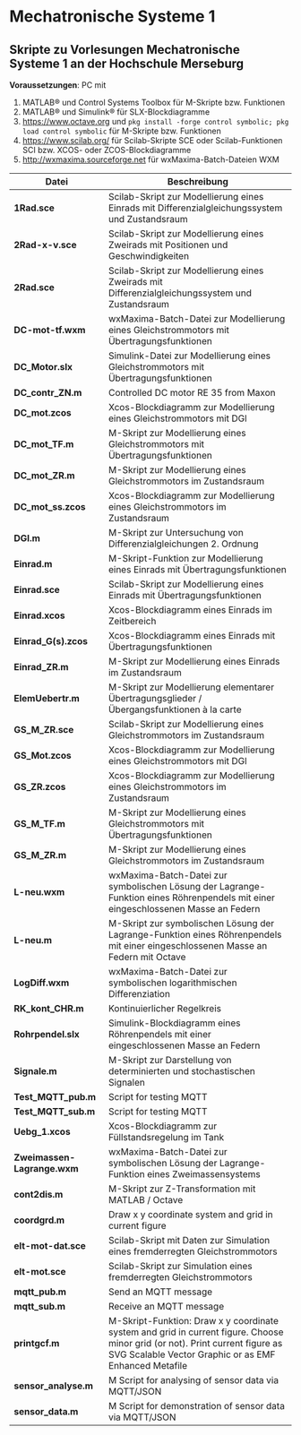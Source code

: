 # Mechatronische Systeme 1

## Skripte zu Vorlesungen Mechatronische Systeme 1 an der Hochschule Merseburg

**Voraussetzungen**: PC mit

1. MATLAB® und Control Systems Toolbox für M-Skripte bzw. Funktionen
2. MATLAB® und Simulink® für SLX-Blockdiagramme
3. https://www.octave.org und `pkg install -forge control symbolic; pkg load control symbolic` für M-Skripte bzw. Funktionen
4. https://www.scilab.org/ für Scilab-Skripte SCE oder Scilab-Funktionen SCI bzw. XCOS- oder ZCOS-Blockdiagramme
5. http://wxmaxima.sourceforge.net für wxMaxima-Batch-Dateien WXM

**Datei**|**Beschreibung**
---|---
**1Rad.sce**|Scilab-Skript zur Modellierung eines Einrads mit Differenzialgleichungssystem und Zustandsraum
**2Rad-x-v.sce**|Scilab-Skript zur Modellierung eines Zweirads mit Positionen und Geschwindigkeiten
**2Rad.sce**|Scilab-Skript zur Modellierung eines Zweirads mit Differenzialgleichungssystem und Zustandsraum
**DC-mot-tf.wxm**|wxMaxima-Batch-Datei zur Modellierung eines Gleichstrommotors mit Übertragungsfunktionen
**DC_Motor.slx**|Simulink-Datei zur Modellierung eines Gleichstrommotors mit Übertragungsfunktionen
**DC_contr_ZN.m**|Controlled DC motor RE 35 from Maxon
**DC_mot.zcos**|Xcos-Blockdiagramm zur Modellierung eines Gleichstrommotors mit DGl
**DC_mot_TF.m**|M-Skript zur Modellierung eines Gleichstrommotors mit Übertragungsfunktionen
**DC_mot_ZR.m**|M-Skript zur Modellierung eines Gleichstrommotors im Zustandsraum
**DC_mot_ss.zcos**|Xcos-Blockdiagramm zur Modellierung eines Gleichstrommotors im Zustandsraum
**DGl.m**|M-Skript zur Untersuchung von Differenzialgleichungen 2. Ordnung
**Einrad.m**|M-Skript-Funktion zur Modellierung eines Einrads mit Übertragungsfunktionen
**Einrad.sce**|Scilab-Skript zur Modellierung eines Einrads mit Übertragungsfunktionen
**Einrad.xcos**|Xcos-Blockdiagramm eines Einrads im Zeitbereich
**Einrad_G(s).zcos**|Xcos-Blockdiagramm eines Einrads mit Übertragungsfunktionen
**Einrad_ZR.m**|M-Skript zur Modellierung eines Einrads im Zustandsraum
**ElemUebertr.m**|M-Skript zur Modellierung elementarer Übertragungsglieder / Übergangsfunktionen à la carte
**GS_M_ZR.sce**|Scilab-Skript zur Modellierung eines Gleichstrommotors im Zustandsraum
**GS_Mot.zcos**|Xcos-Blockdiagramm zur Modellierung eines Gleichstrommotors mit DGl
**GS_ZR.zcos**|Xcos-Blockdiagramm zur Modellierung eines Gleichstrommotors im Zustandsraum
**GS_M_TF.m**|M-Skript zur Modellierung eines Gleichstrommotors mit Übertragungsfunktionen
**GS_M_ZR.m**|M-Skript zur Modellierung eines Gleichstrommotors im Zustandsraum
**L-neu.wxm**|wxMaxima-Batch-Datei zur symbolischen Lösung der Lagrange-Funktion eines Röhrenpendels mit einer eingeschlossenen Masse an Federn
**L-neu.m**|M-Skript zur symbolischen Lösung der Lagrange-Funktion eines Röhrenpendels mit einer eingeschlossenen Masse an Federn mit Octave
**LogDiff.wxm**|wxMaxima-Batch-Datei zur symbolischen logarithmischen Differenziation
**RK_kont_CHR.m**|Kontinuierlicher Regelkreis
**Rohrpendel.slx**|Simulink-Blockdiagramm eines Röhrenpendels mit einer eingeschlossenen Masse an Federn
**Signale.m**|M-Skript zur Darstellung von determinierten und stochastischen Signalen
**Test_MQTT_pub.m**|Script for testing MQTT
**Test_MQTT_sub.m**|Script for testing MQTT
**Uebg_1.xcos**|Xcos-Blockdiagramm zur Füllstandsregelung im Tank
**Zweimassen-Lagrange.wxm**|wxMaxima-Batch-Datei zur symbolischen Lösung der Lagrange-Funktion eines Zweimassensystems
**cont2dis.m**|M-Skript zur Z-Transformation mit MATLAB / Octave
**coordgrd.m**|Draw x y coordinate system and grid in current figure
**elt-mot-dat.sce**|Scilab-Skript mit Daten zur Simulation eines fremderregten Gleichstrommotors
**elt-mot.sce**|Scilab-Skript zur Simulation eines fremderregten Gleichstrommotors
**mqtt_pub.m**|Send an MQTT message
**mqtt_sub.m**|Receive an MQTT message
**printgcf.m**|M-Skript-Funktion: Draw x y coordinate system and grid in current figure. Choose minor grid (or not). Print current figure as SVG Scalable Vector Graphic or as EMF Enhanced Metafile
**sensor_analyse.m**|M Script for analysing of sensor data via MQTT/JSON
**sensor_data.m**|M Script for demonstration of sensor data via MQTT/JSON
